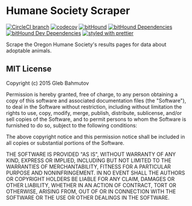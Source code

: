 # Humane Society Scraper

[![CircleCI branch](https://img.shields.io/circleci/project/github/joefraley/humane-society--scraper/master.svg)](https://circleci.com/gh/joefraley/humane-society--scraper)
 [![codecov](https://codecov.io/gh/joefraley/humane-society--scraper/branch/master/graph/badge.svg)](https://codecov.io/gh/joefraley/humane-society--scraper)
 [![bitHound](https://img.shields.io/bithound/code/github/joefraley/humane-society--scraper.svg)](https://www.bithound.io/github/joefraley/humane-society--scraper)
 [![bitHound Dependencies](https://www.bithound.io/github/joefraley/humane-society--scraper/badges/dependencies.svg)](https://www.bithound.io/github/joefraley/humane-society--scraper/master/dependencies/npm)
 [![bitHound Dev Dependencies](https://www.bithound.io/github/joefraley/humane-society--scraper/badges/devDependencies.svg)](https://www.bithound.io/github/joefraley/humane-society--scraper/master/dependencies/npm)
 [![styled with prettier](https://img.shields.io/badge/styled_with-prettier-ff69b4.svg)](https://github.com/prettier/prettier)

Scrape the Oregon Humane Society's results pages for data about adoptable animals.

## MIT License

Copyright (c) 2015 Gleb Bahmutov

Permission is hereby granted, free of charge, to any person obtaining a copy of this software and associated documentation files (the "Software"), to deal in the Software without restriction, including without limitation the rights to use, copy, modify, merge, publish, distribute, sublicense, and/or sell copies of the Software, and to permit persons to whom the Software is furnished to do so, subject to the following conditions:

The above copyright notice and this permission notice shall be included in all copies or substantial portions of the Software.

THE SOFTWARE IS PROVIDED "AS IS", WITHOUT WARRANTY OF ANY KIND, EXPRESS OR IMPLIED, INCLUDING BUT NOT LIMITED TO THE WARRANTIES OF MERCHANTABILITY, FITNESS FOR A PARTICULAR PURPOSE AND NONINFRINGEMENT. IN NO EVENT SHALL THE AUTHORS OR COPYRIGHT HOLDERS BE LIABLE FOR ANY CLAIM, DAMAGES OR OTHER LIABILITY, WHETHER IN AN ACTION OF CONTRACT, TORT OR OTHERWISE, ARISING FROM, OUT OF OR IN CONNECTION WITH THE SOFTWARE OR THE USE OR OTHER DEALINGS IN THE SOFTWARE.